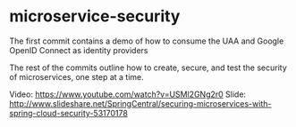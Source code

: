 # microservice-security
The first commit contains a demo of how to consume the UAA and Google OpenID Connect as identity providers

The rest of the commits outline how to create, secure, and test the security of microservices, one step at a time.


Video: https://www.youtube.com/watch?v=USMl2GNg2r0
Slide: http://www.slideshare.net/SpringCentral/securing-microservices-with-spring-cloud-security-53170178
